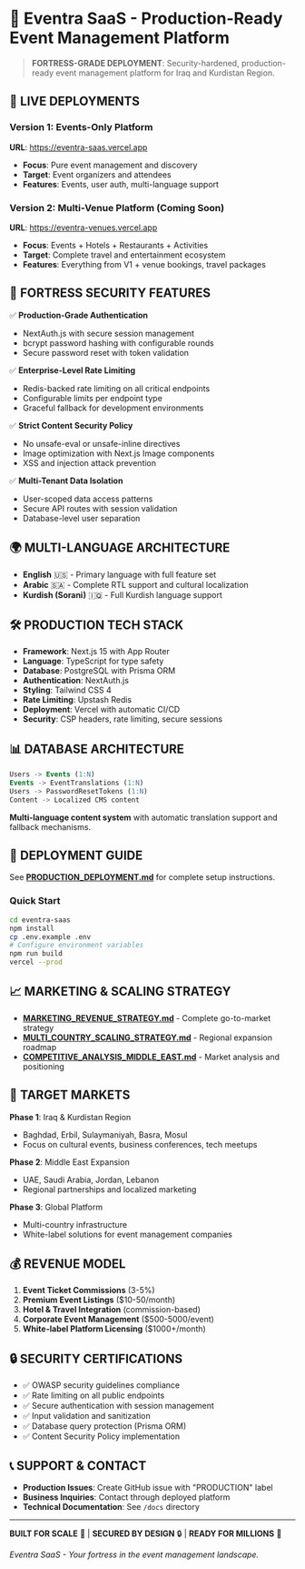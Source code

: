 # 🏰 Eventra SaaS - Production-Ready Event Management Platform

> **FORTRESS-GRADE DEPLOYMENT**: Security-hardened, production-ready event management platform for Iraq and Kurdistan Region.

## 🚀 LIVE DEPLOYMENTS

### Version 1: Events-Only Platform
**URL**: https://eventra-saas.vercel.app
- **Focus**: Pure event management and discovery
- **Target**: Event organizers and attendees
- **Features**: Events, user auth, multi-language support

### Version 2: Multi-Venue Platform (Coming Soon)
**URL**: https://eventra-venues.vercel.app
- **Focus**: Events + Hotels + Restaurants + Activities
- **Target**: Complete travel and entertainment ecosystem
- **Features**: Everything from V1 + venue bookings, travel packages

## 🏰 FORTRESS SECURITY FEATURES

✅ **Production-Grade Authentication**
- NextAuth.js with secure session management
- bcrypt password hashing with configurable rounds
- Secure password reset with token validation

✅ **Enterprise-Level Rate Limiting**
- Redis-backed rate limiting on all critical endpoints
- Configurable limits per endpoint type
- Graceful fallback for development environments

✅ **Strict Content Security Policy**
- No unsafe-eval or unsafe-inline directives
- Image optimization with Next.js Image components
- XSS and injection attack prevention

✅ **Multi-Tenant Data Isolation**
- User-scoped data access patterns
- Secure API routes with session validation
- Database-level user separation

## 🌍 MULTI-LANGUAGE ARCHITECTURE

- **English** 🇺🇸 - Primary language with full feature set
- **Arabic** 🇸🇦 - Complete RTL support and cultural localization
- **Kurdish (Sorani)** 🇮🇶 - Full Kurdish language support

## 🛠 PRODUCTION TECH STACK

- **Framework**: Next.js 15 with App Router
- **Language**: TypeScript for type safety
- **Database**: PostgreSQL with Prisma ORM
- **Authentication**: NextAuth.js
- **Styling**: Tailwind CSS 4
- **Rate Limiting**: Upstash Redis
- **Deployment**: Vercel with automatic CI/CD
- **Security**: CSP headers, rate limiting, secure sessions

## 📊 DATABASE ARCHITECTURE

```sql
Users -> Events (1:N)
Events -> EventTranslations (1:N)
Users -> PasswordResetTokens (1:N)
Content -> Localized CMS content
```

**Multi-language content system** with automatic translation support and fallback mechanisms.

## 🚀 DEPLOYMENT GUIDE

See **[PRODUCTION_DEPLOYMENT.md](./eventra-saas/PRODUCTION_DEPLOYMENT.md)** for complete setup instructions.

### Quick Start
```bash
cd eventra-saas
npm install
cp .env.example .env
# Configure environment variables
npm run build
vercel --prod
```

## 📈 MARKETING & SCALING STRATEGY

- **[MARKETING_REVENUE_STRATEGY.md](./eventra-saas/MARKETING_REVENUE_STRATEGY.md)** - Complete go-to-market strategy
- **[MULTI_COUNTRY_SCALING_STRATEGY.md](./eventra-saas/MULTI_COUNTRY_SCALING_STRATEGY.md)** - Regional expansion roadmap
- **[COMPETITIVE_ANALYSIS_MIDDLE_EAST.md](./eventra-saas/COMPETITIVE_ANALYSIS_MIDDLE_EAST.md)** - Market analysis and positioning

## 🎯 TARGET MARKETS

**Phase 1**: Iraq & Kurdistan Region
- Baghdad, Erbil, Sulaymaniyah, Basra, Mosul
- Focus on cultural events, business conferences, tech meetups

**Phase 2**: Middle East Expansion
- UAE, Saudi Arabia, Jordan, Lebanon
- Regional partnerships and localized marketing

**Phase 3**: Global Platform
- Multi-country infrastructure
- White-label solutions for event management companies

## 💰 REVENUE MODEL

1. **Event Ticket Commissions** (3-5%)
2. **Premium Event Listings** ($10-50/month)
3. **Hotel & Travel Integration** (commission-based)
4. **Corporate Event Management** ($500-5000/event)
5. **White-label Platform Licensing** ($1000+/month)

## 🔒 SECURITY CERTIFICATIONS

- ✅ OWASP security guidelines compliance
- ✅ Rate limiting on all public endpoints
- ✅ Secure authentication with session management
- ✅ Input validation and sanitization
- ✅ Database query protection (Prisma ORM)
- ✅ Content Security Policy implementation

## 📞 SUPPORT & CONTACT

- **Production Issues**: Create GitHub issue with "PRODUCTION" label
- **Business Inquiries**: Contact through deployed platform
- **Technical Documentation**: See `/docs` directory

---

**BUILT FOR SCALE** 🏰 | **SECURED BY DESIGN** 🔒 | **READY FOR MILLIONS** 🚀

*Eventra SaaS - Your fortress in the event management landscape.*
